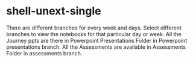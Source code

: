 # shell-unext-single
There are different branches for every week and days.
Select different branches to view the notebooks for that particular day or week.
All the Journey ppts are there in Powerpoint Presentations Folder in Powerpoint presentations branch.
All the Assessments are available in Assessments Folder in assessments branch. 
